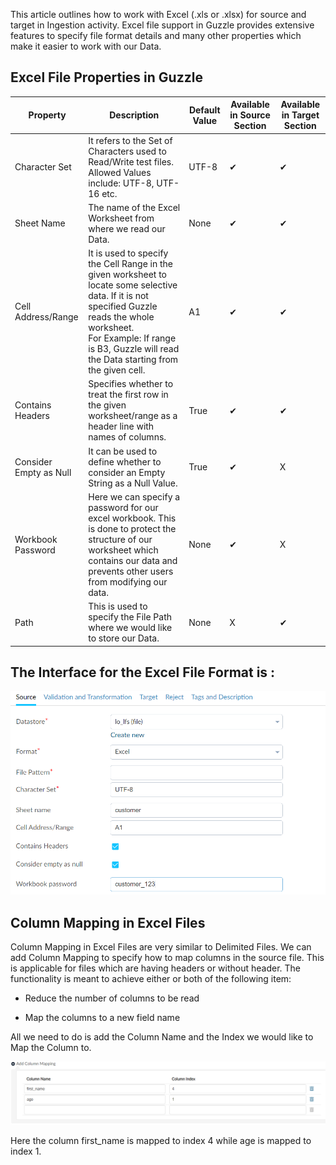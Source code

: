 This article outlines how to work with Excel (.xls or .xlsx)  for source and target in Ingestion activity.  Excel file support in Guzzle provides extensive features to specify file format details and many other properties which make it easier to work with our Data. 

## Excel File Properties in Guzzle

|Property|Description|Default Value|Available in Source Section|Available in Target Section|
|--- |--- |--- |--- |--- |
|Character Set|It refers to the Set of Characters used to Read/Write test files. Allowed Values include: UTF-8, UTF-16 etc.|UTF-8|✔|✔|
|Sheet Name|The name of the Excel Worksheet from where we read our Data.|None|✔|✔|
|Cell Address/Range|It is used to specify the Cell Range in the given worksheet to locate some selective data. If it is not specified Guzzle reads the whole worksheet.<br/>For Example: If range is B3, Guzzle will read the Data starting from the given cell.|A1|✔|✔|
|Contains Headers|Specifies whether to treat the first row in the given worksheet/range as a header line with names of columns.|True|✔|✔|
|Consider Empty as Null|It can be used to define whether to consider an Empty String as a Null Value.|True|✔|X|
|Workbook Password|Here we can specify a password for our excel workbook. This is done to protect the structure of our worksheet which contains our data and prevents other users from modifying our data.|None|✔|X|
|Path|This is used to specify the File Path where we would like to store our Data.|None|X|✔|


## The Interface for the Excel File Format is :

![image alt text](/img/docs/how-to-guides/ingest_data/excel1.png)

## Column Mapping in Excel Files

Column Mapping in Excel Files are very similar to Delimited Files. We can add Column Mapping to specify how to map columns in the source file. This is applicable for files which are having headers or without header. The functionality is meant to achieve either or both of the following item:

* Reduce the number of columns to be read

* Map the columns to a new field name

All we need to do is add the Column Name and the Index we would like to Map the Column to.

![image alt text](/img/docs/how-to-guides/ingest_data/excel2.png)

Here the column first_name is mapped to index 4 while age is mapped to index 1.
